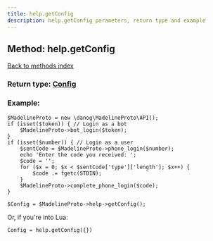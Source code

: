 ```yaml
---
title: help.getConfig
description: help.getConfig parameters, return type and example
---
```

## Method: help.getConfig  
[Back to methods index](index.md)




### Return type: [Config](../types/Config.md)

### Example:


```
$MadelineProto = new \danog\MadelineProto\API();
if (isset($token)) { // Login as a bot
    $MadelineProto->bot_login($token);
}
if (isset($number)) { // Login as a user
    $sentCode = $MadelineProto->phone_login($number);
    echo 'Enter the code you received: ';
    $code = '';
    for ($x = 0; $x < $sentCode['type']['length']; $x++) {
        $code .= fgetc(STDIN);
    }
    $MadelineProto->complete_phone_login($code);
}

$Config = $MadelineProto->help->getConfig();
```

Or, if you're into Lua:

```
Config = help.getConfig({})
```


